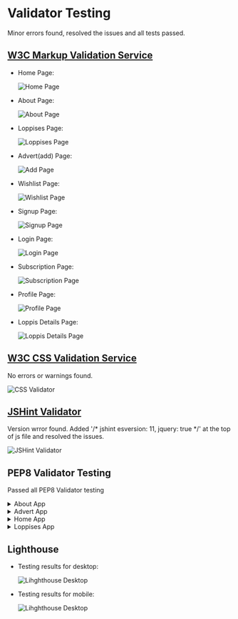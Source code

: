 # Validator Testing
Minor errors found, resolved the issues and all tests passed.

## [W3C Markup Validation Service](https://validator.w3.org/)
* Home Page:

    ![Home Page](/documentation/html-home.png)

* About Page: 

    ![About Page](/documentation/html-about.png)

* Loppises Page: 

    ![Loppises Page](/documentation/html-loppises.png)

* Advert(add) Page: 

    ![Add Page](/documentation/html-advert.png)

* Wishlist Page: 

    ![Wishlist Page](/documentation/html-wishlist.png)

* Signup Page: 

    ![Signup Page](/documentation/html-signup.png)

* Login Page: 

    ![Login Page](/documentation/html-login.png)

* Subscription Page: 

    ![Subscription Page](/documentation/html-subscription.png)

* Profile Page: 

    ![Profile Page](/documentation/html-profile.png)

* Loppis Details Page: 

    ![Loppis Details Page](/documentation/html-loppis-details.png)

## [W3C CSS Validation Service](https://jigsaw.w3.org/css-validator/)
No errors or warnings found.

![CSS Validator](/documentation/css-validator.png)

## [JSHint Validator](https://jshint.com/)
Version wrror found. Added '/* jshint esversion: 11, jquery: true */' at the top of js file and resolved the issues.

![JSHint Validator](/documentation/jshint.png)

## PEP8 Validator Testing
Passed all PEP8 Validator testing

<details>
<summary>About App</summary>

Python files  | PEP8 result
------------- | -------------
apps.py       | ![About app apps.py file](/documentation/pep8-about-apps.png)
urls.py       | ![About app urls file](/documentation/pep8-about-urls.png)
views.py      | ![About app views file](/documentation/pep8-about-views.png)

</details>

<details>
<summary>Advert App</summary>

Python files  | PEP8 result
------------- | -------------
apps.py       | ![Advert app apps.py file](/documentation/pep8-advert-apps.png)
forms.py      | ![Advert app urls file](/documentation/pep8-advert-forms.png)
models.py     | ![Advert app urls file](/documentation/pep8-advert-models.png)
urls.py       | ![Advert app urls file](/documentation/pep8-advert-urls.png)
views.py      | ![Advert app views file](/documentation/pep8-advert-views.png)

</details>

<details>
<summary>Home App</summary>

Python files  | PEP8 result
------------- | -------------
apps.py       | ![Home app apps.py file](/documentation/pep8-home-apps.png)
urls.py       | ![Home app urls file](/documentation/pep8-home-urls.png)
views.py      | ![Home app views file](/documentation/pep8-home-views.png)

</details>

<details>
<summary>Loppises App</summary>

Python files  | PEP8 result
------------- | -------------
apps.py       | ![Loppises app apps.py file](/documentation/pep8-loppises-apps.png)
models.py     | ![Loppises app urls file](/documentation/pep8-loppises-models.png)
urls.py       | ![Loppises app urls file](/documentation/pep8-loppises-urls.png)
views.py      | ![Loppises app views file](/documentation/pep8-loppises-views.png)
widgets.py    | ![Loppises app widgets file](/documentation/pep8-loppises-widgets.png)

</details>

## Lighthouse
* Testing results for desktop:

    ![Lihghthouse Desktop](/documentation/lighthouse-desktop.png)

* Testing results for mobile:

    ![Lihghthouse Desktop](/documentation/lighthouse-mobile.png)
